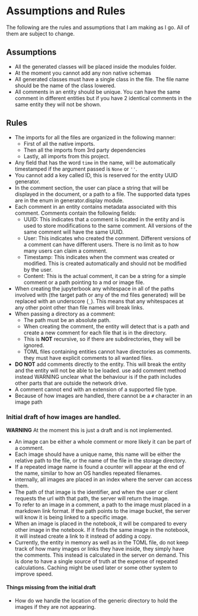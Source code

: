 # Assumptions and Rules

The following are the rules and assumptions that I am making as I go. 
All of them are subject to change.

## Assumptions

- All the generated classes will be placed inside the modules folder.
- At the moment you cannot add any non native schemas
- All generated classes must have a single class in the file. 
The file name should be the name of the class lowered.
- All comments in an entity should be unique. You can have the same comment in different entities but if you have 2 
identical comments in the same entity they will not be shown.

## Rules

- The imports for all the files are organized in the following manner:
  - First of all the native imports.
  - Then all the imports from 3rd party dependencies
  - Lastly, all imports from this project.
- Any field that has the word `time` in the name, will be automatically timestamped
if the argument passed is `None` or `''`.
- You cannot add a key called ID, this is reserved for the entity UUID generator.
- In the comment section, the user can place a string that will be displayed in the document, or a path to a file.
The supported data types are in the enum in generator.display module.
- Each comment in an entity contains metadata associated with this comment. Comments contain the following fields:
  * UUID: This indicates that a comment is located in the entity and is used to store modifications to the same comment. All versions of the same comment will have the same UUID.
  * User: This indicates who created the comment. Different versions of a comment can have different users. There is no limit as to how many users can claim a comment.
  * Timestamp: This indicates when the comment was created or modified. This is created automatically and should not be modified by the user.
  * Content: This is the actual comment, it can be a string for a simple comment or a path pointing to a md or image file.
- When creating the jupyterbook any whitespace in all of the paths involved with (the target path or any of the md files generated) will be replaced with an underscore (`_`).
This means that any whitespaces at any other point other than file names will break links.
- When passing a directory as a comment:
  * The path must be an absolute path.
  * When creating the comment, the entity will detect that is a path and create a new comment for each file that is in the directory.
  * This is **NOT** recursive, so if there are subdirectories, they will be ignored.
  * TOML files containing entities cannot have directories as comments. they must have explicit comments to all wanted files.
- **DO NOT** add comments directly to the entity. This will break the entity and the entity will not be able to be loaded. use add comment method instead
WARNING unclear what the behaviour is if the path includes other parts that are outside the network drive.
- A comment cannot end with an extension of a supported file type.
- Because of how images are handled, there cannot be a `#` character in an image path

### Initial draft of how images are handled.

**WARNING** At the moment this is just a draft and is not implemented.

- An image can be either a whole comment or more likely it can be part of a comment.
- Each image should have a unique name, this name will be either the relative path to the file, or the name of the file in the storage directory. 
- If a repeated image name is found a counter will appear at the end of the name, similar to how an OS handles repeated filenames.
- internally, all images are placed in an index where the server can access them.
- The path of that image is the identifier, and when the user or client requests the url with that path, the server will return the image.
- To refer to an image in a comment, a path to the image must placed in a markdown link format. If the path points to the image bucket, the server will know it is being linked to a specific image.
- When an image is placed in the notebook, it will be compared to every other image in the notebook. If it finds the same image in the notebook, it will instead create a link to it instead of adding a copy.
- Currently, the entity in memory as well as in the TOML file, do not keep track of how many images or links they have inside, they simply have the comments. This instead is calculated in the server on demand. This is done to have a single source of truth at the expense of repeated calculations. Caching might be used later or some other system to improve speed.
 

#### Things missing from the initial draft

- How do we handle the location of the generic directory to hold the images if they are not appearing.